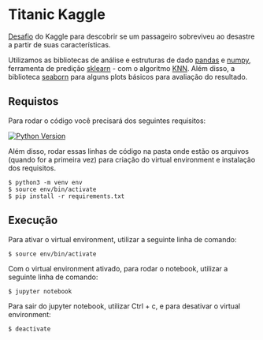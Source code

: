 # Titanic Kaggle

[Desafio](https://www.kaggle.com/c/titanic/data) do Kaggle para descobrir se um passageiro sobreviveu ao desastre a partir de suas características.

Utilizamos as bibliotecas de análise e estruturas de dado [pandas](https://pandas.pydata.org/) e [numpy](https://numpy.org/), ferramenta de predição [sklearn](https://scikit-learn.org/stable/) - com o algoritmo [KNN](https://en.wikipedia.org/wiki/K-nearest_neighbors_algorithm). Além disso, a biblioteca [seaborn](https://seaborn.pydata.org/) para alguns plots básicos para avaliação do resultado.

## Requistos

Para rodar o código você precisará dos seguintes requisitos:  

[![Python Version](https://img.shields.io/badge/python-3.8.2-green)](https://www.python.org/downloads/release/python-382/)

Além disso, rodar essas linhas de código na pasta onde estão os arquivos (quando for a primeira vez) para criação do virtual environment e instalação dos requisitos.
```
$ python3 -m venv env
$ source env/bin/activate
$ pip install -r requirements.txt
  ```
  
## Execução

Para ativar o virtual environment, utilizar a seguinte linha de comando:
```
$ source env/bin/activate
```  

Com o virtual environment ativado, para rodar o notebook, utilizar a seguinte linha de comando:
```
$ jupyter notebook
```

Para sair do jupyter notebook, utilizar Ctrl + c, e para desativar o virtual environment:
```
$ deactivate
```
